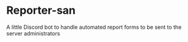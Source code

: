 # Reporter-san

A little Discord bot to handle automated report forms to be sent to the server administrators
